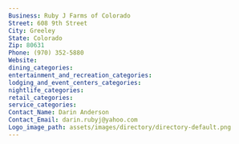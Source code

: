 ```yaml
---
Business: Ruby J Farms of Colorado
Street: 608 9th Street
City: Greeley
State: Colorado
Zip: 80631
Phone: (970) 352-5880
Website: 
dining_categories: 
entertainment_and_recreation_categories: 
lodging_and_event_centers_categories: 
nightlife_categories: 
retail_categories: 
service_categories: 
Contact_Name: Darin Anderson
Contact_Email: darin.rubyj@yahoo.com
Logo_image_path: assets/images/directory/directory-default.png
---
```


